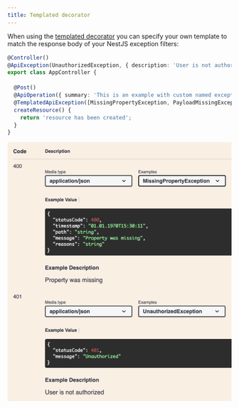 ```yaml
---
title: Templated decorator
---
```


When using the [templated decorator](/gettingstarted/usage/templated#use-the-builder-function) you can specify your own template to match the response body of your NestJS exception filters:

```typescript
@Controller()
@ApiException(UnauthorizedException, { description: 'User is not authorized' })
export class AppController {

  @Post()
  @ApiOperation({ summary: 'This is an example with custom named exceptions' })
  @TemplatedApiException([MissingPropertyException, PayloadMissingException])
  createResource() {
    return 'resource has been created';
  }
}
```

![Templated decorator screenshot example](../../../static/img/decorator_with_template.png)
